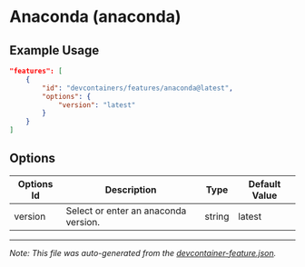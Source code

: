 
# Anaconda (anaconda)



## Example Usage

```json
"features": [
    {
        "id": "devcontainers/features/anaconda@latest",
        "options": {
            "version": "latest"
        }
    }
]
```

## Options

| Options Id | Description | Type | Default Value |
|-----|-----|-----|-----|
| version | Select or enter an anaconda version. | string | latest |

---

_Note: This file was auto-generated from the [devcontainer-feature.json](./devcontainer-feature.json)._
